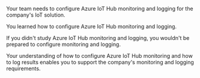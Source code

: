 Your team needs to configure Azure IoT Hub monitoring and logging for the company's IoT solution.

You learned how to configure Azure IoT Hub monitoring and logging.

If you didn't study Azure IoT Hub monitoring and logging, you wouldn't be prepared to configure monitoring and logging.

Your understanding of how to configure Azure IoT Hub monitoring and how to log results enables you to support the company's monitoring and logging requirements.
